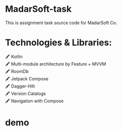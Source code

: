 # MadarSoft-task
This is assignment task source code for MadarSoft Co. 

# Technologies & Libraries: 

🖋️ Kotlin 
<br/>
🖋️ Multi-module architecture by Feature + MVVM
<br/>
🖋️ RoomDb
<br/>
🖋️ Jetpack Compose
<br/>
🖋️ Dagger-Hilt 
<br/>
🖋️ Version Catalogs
<br/>
🖋️ Navigation with Compose

# demo





